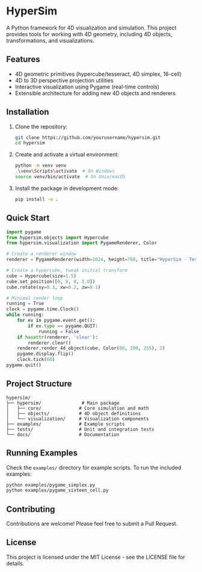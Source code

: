 # HyperSim

A Python framework for 4D visualization and simulation. This project provides tools for working with 4D geometry, including 4D objects, transformations, and visualizations.

## Features

- 4D geometric primitives (hypercube/tesseract, 4D simplex, 16-cell)
- 4D to 3D perspective projection utilities
- Interactive visualization using Pygame (real-time controls)
- Extensible architecture for adding new 4D objects and renderers

## Installation

1. Clone the repository:
   ```bash
   git clone https://github.com/yourusername/hypersim.git
   cd hypersim
   ```

2. Create and activate a virtual environment:
   ```bash
   python -m venv venv
   .\venv\Scripts\activate  # On Windows
   source venv/bin/activate  # On Unix/macOS
   ```

3. Install the package in development mode:
   ```bash
   pip install -e .
   ```

## Quick Start

```python
import pygame
from hypersim.objects import Hypercube
from hypersim.visualization import PygameRenderer, Color

# Create a renderer window
renderer = PygameRenderer(width=1024, height=768, title="HyperSim - Tesseract")

# Create a hypercube, tweak initial transform
cube = Hypercube(size=1.5)
cube.set_position([0, 0, 0, 1.0])
cube.rotate(xy=0.3, xw=0.2, zw=0.1)

# Minimal render loop
running = True
clock = pygame.time.Clock()
while running:
    for ev in pygame.event.get():
        if ev.type == pygame.QUIT:
            running = False
    if hasattr(renderer, 'clear'):
        renderer.clear()
    renderer.render_4d_object(cube, Color(80, 200, 255), 2)
    pygame.display.flip()
    clock.tick(60)
pygame.quit()
```

## Project Structure

```
hypersim/
├── hypersim/               # Main package
│   ├── core/              # Core simulation and math
│   ├── objects/           # 4D object definitions
│   └── visualization/     # Visualization components
├── examples/              # Example scripts
├── tests/                 # Unit and integration tests
└── docs/                  # Documentation
```

## Running Examples

Check the `examples/` directory for example scripts. To run the included examples:

```bash
python examples/pygame_simplex.py
python examples/pygame_sixteen_cell.py
```

## Contributing

Contributions are welcome! Please feel free to submit a Pull Request.

## License

This project is licensed under the MIT License - see the LICENSE file for details.
